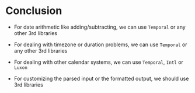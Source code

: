 # Conclusion

- For date arithmetic like adding/subtracting, we can use `Temporal` or any other 3rd libraries

- For dealing with timezone or duration problems, we can use `Temporal` or any other 3rd libraries

- For dealing with other calendar systems, we can use `Temporal`, `Intl` or `Luxon`

- For customizing the parsed input or the formatted output, we should use 3rd libraries

